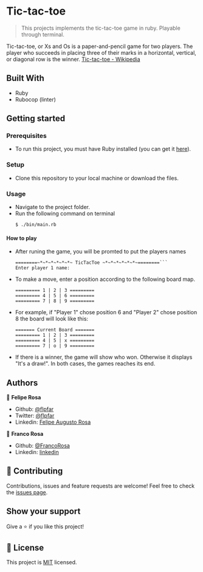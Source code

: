 # Tic-tac-toe

> This projects implements the tic-tac-toe game in ruby. Playable through terminal.

Tic-tac-toe, or Xs and Os is a paper-and-pencil game for two players. The player who succeeds in placing three of their marks in a horizontal, vertical, or diagonal row is the winner.
[Tic-tac-toe - Wikipedia](https://en.wikipedia.org/wiki/Tic-tac-toe)

## Built With

- Ruby
- Rubocop (linter)

## Getting started

### Prerequisites
- To run this project, you must have Ruby installed (you can get it [here](https://www.ruby-lang.org/pt/documentation/installation/)).

### Setup
- Clone this repository to your local machine or download the files.

### Usage
- Navigate to the project folder.
- Run the following command on terminal
   ```
   $ ./bin/main.rb
   ```

#### How to play
- After runing the game, you will be promted to put the players names

   ```
   ========~*~*~*~*~*~*~ TicTacToe ~*~*~*~*~*~*~========```
   Enter player 1 name:
   ``` 
- To make a move, enter a position according to the following board map. 
   ```
   ========= 1 | 2 | 3 =========
   ========= 4 | 5 | 6 =========
   ========= 7 | 8 | 9 =========
   ```
- For example, if "Player 1" chose position 6 and "Player 2" chose position 8 the board will look like this: 
   ```
   ======= Current Board =======
   ========= 1 | 2 | 3 =========
   ========= 4 | 5 | x =========
   ========= 7 | o | 9 =========
   ```
- If there is a winner, the game will show who won. Otherwise it displays "It's a draw!". In both cases, the games reaches its end.

## Authors

👤 **Felipe Rosa**

- Github: [@flpfar](https://github.com/flpfar)
- Twitter: [@flpfar](https://twitter.com/flpfar)
- Linkedin: [Felipe Augusto Rosa](https://www.linkedin.com/in/felipe-augusto-rosa-7b96a4b1) 

👤 **Franco Rosa**

- Github: [@FrancoRosa](https://github.com/FrancoRosa)
- Linkedin: [linkedin](https://www.linkedin.com/in/franco-rosa-79972119b)

## 🤝 Contributing

Contributions, issues and feature requests are welcome!
Feel free to check the [issues page](issues/).

## Show your support

Give a ⭐️ if you like this project!

## 📝 License

This project is [MIT](lic.url) licensed.